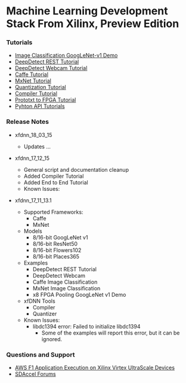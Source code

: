 # Machine Learning Development Stack From Xilinx, Preview Edition

### Tutorials
- [Image Classification GoogLeNet-v1 Demo][]
- [DeepDetect REST Tutorial][]
- [DeepDetect Webcam Tutorial][]
- [Caffe Tutorial][]
- [MxNet Tutorial][]
- [Quantization Tutorial][]
- [Compiler Tutorial][]
- [Prototxt to FPGA Tutorial][]
- [Pyhton API Tutorials][]




### Release Notes

- xfdnn_18_03_15
	- Updates ...

- xfdnn_17_12_15
	- General script and documentation cleanup
	- Added Compiler Tutorial
	- Added End to End Tutorial
	- Known Issues:


- xfdnn_17_11_13.1
	- Supported Frameworks:
		- Caffe
		- MxNet
	- Models
		- 8/16-bit GoogLeNet v1
		- 8/16-bit ResNet50
		- 8/16-bit Flowers102
		- 8/16-bit Places365
	- Examples
		- DeepDetect REST Tutorial
		- DeepDetect Webcam
		- Caffe Image Classification
		- MxNet Image Classification
		- x8 FPGA Pooling GoogLeNet v1 Demo
	- xfDNN Tools
		- Compiler
		- Quantizer
	- Known Issues:
		- libdc1394 error: Failed to initialize libdc1394
			- Some of the examples will report this error, but it can be ignored.

### Questions and Support

- [AWS F1 Application Execution on Xilinx Virtex UltraScale Devices][]
- [SDAccel Forums][]

[Image Classification GoogLeNet-v1 Demo]:image_classification.md
[DeepDetect REST Tutorial]:deepdetect_rest.md
[DeepDetect Webcam Tutorial]:deepdetect_webcam.md
[Quantization Tutorial]:quantize.md
[Compiler Tutorial]:compile.md
[Prototxt to FPGA Tutorial]:endtoend.md
[Caffe Tutorial]:caffe.md
[MxNet Tutorial]:mxnet.md
[Pyhton API Tutorials]: pythonexample.md

[AWS F1 Application Execution on Xilinx Virtex UltraScale Devices]: https://github.com/aws/aws-fpga/blob/master/SDAccel/README.md
[SDAccel Forums]: https://forums.xilinx.com/t5/SDAccel/bd-p/SDx
